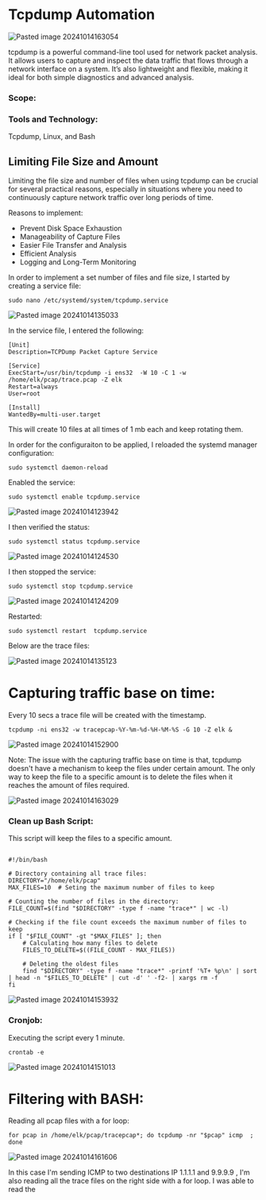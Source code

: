 # Tcpdump Automation

![Pasted image 20241014163054](https://github.com/user-attachments/assets/6e5b4b02-a994-4248-bce9-0631f5409575)

tcpdump is a powerful command-line tool used for network packet analysis. It allows users to capture and inspect the data traffic that flows through a network interface on a system. It’s also lightweight and flexible, making it ideal for both simple diagnostics and advanced analysis.

### Scope:


### Tools and Technology:
Tcpdump, Linux, and Bash

## Limiting File Size and Amount

Limiting the file size and number of files when using tcpdump can be crucial for several practical reasons, especially in situations where you need to continuously capture network traffic over long periods of time. 

Reasons to implement:
+ Prevent Disk Space Exhaustion
+ Manageability of Capture Files
+ Easier File Transfer and Analysis
+ Efficient Analysis
+ Logging and Long-Term Monitoring

In order to implement a set number of files and file size, I started by creating a service file:

```
sudo nano /etc/systemd/system/tcpdump.service
```

![Pasted image 20241014135033](https://github.com/user-attachments/assets/6806685f-6976-4526-8359-3efde79a3b88)

In the service file, I entered the following:

```                                                                   
[Unit]
Description=TCPDump Packet Capture Service

[Service]
ExecStart=/usr/bin/tcpdump -i ens32  -W 10 -C 1 -w /home/elk/pcap/trace.pcap -Z elk
Restart=always
User=root

[Install]
WantedBy=multi-user.target
```

This will create 10 files at all times of 1 mb each and keep rotating them. 

In order for the configuraiton to be applied, I reloaded the systemd manager configuration:

```
sudo systemctl daemon-reload
```

Enabled the service:

```
sudo systemctl enable tcpdump.service
```

![Pasted image 20241014123942](https://github.com/user-attachments/assets/8ae1e58b-563f-46d9-94cf-3e86cb489470)

I then verified the status:

```
sudo systemctl status tcpdump.service
```

![Pasted image 20241014124530](https://github.com/user-attachments/assets/154d7273-fb64-4dad-9e93-24753c86b2f9)

I then stopped the service:

```
sudo systemctl stop tcpdump.service
```

![Pasted image 20241014124209](https://github.com/user-attachments/assets/506ad85d-2188-476f-ae89-ca3f038de212)


Restarted:

```
sudo systemctl restart  tcpdump.service
```

Below are the trace files:

![Pasted image 20241014135123](https://github.com/user-attachments/assets/2b2ca796-3302-4276-b082-abb8ff638b23)


# Capturing traffic base on time:



Every 10 secs a trace file will be created with the timestamp.

```
tcpdump -ni ens32 -w tracepcap-%Y-%m-%d-%H-%M-%S -G 10 -Z elk &  
```




![Pasted image 20241014152900](https://github.com/user-attachments/assets/a0ad3886-a0ef-41cf-b0ae-aa142e5009cd)


Note: The issue with the capturing traffic base on time is that, tcpdump doesn't have a mechanism to keep the files under certain amount.  The only way to keep the file to a specific amount is to delete the files when it reaches the amount of files required. 




![Pasted image 20241014163029](https://github.com/user-attachments/assets/c9d848c2-ecd5-473a-9a76-7c18d7ab78ae)


### Clean up Bash Script:

This script will keep the files to a specific amount.

```

#!/bin/bash

# Directory containing all trace files:
DIRECTORY="/home/elk/pcap"
MAX_FILES=10  # Seting the maximum number of files to keep

# Counting the number of files in the directory:
FILE_COUNT=$(find "$DIRECTORY" -type f -name "trace*" | wc -l)

# Checking if the file count exceeds the maximum number of files to keep
if [ "$FILE_COUNT" -gt "$MAX_FILES" ]; then
    # Calculating how many files to delete
    FILES_TO_DELETE=$((FILE_COUNT - MAX_FILES))

    # Deleting the oldest files
    find "$DIRECTORY" -type f -name "trace*" -printf '%T+ %p\n' | sort | head -n "$FILES_TO_DELETE" | cut -d' ' -f2- | xargs rm -f
fi

```


![Pasted image 20241014153932](https://github.com/user-attachments/assets/239a2fe6-a679-4edb-967b-9677f0f129ee)



### Cronjob:

Executing the script every 1 minute.

```
crontab -e

```


![Pasted image 20241014151013](https://github.com/user-attachments/assets/e74189ad-7809-4e9b-be27-260d4f13f2b1)





# Filtering with BASH:


Reading all pcap files with a for loop:


```
for pcap in /home/elk/pcap/tracepcap*; do tcpdump -nr "$pcap" icmp  ; done 
```

![Pasted image 20241014161606](https://github.com/user-attachments/assets/488c11b5-f21b-4c60-9876-67156d084894)




In this case I'm sending ICMP to two destinations IP 1.1.1.1 and 9.9.9.9 , I'm  also reading all the trace files on the right side with a for loop. I was able to read the 

